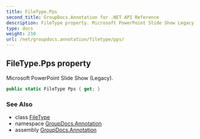 ```yaml
---
title: FileType.Pps
second_title: GroupDocs.Annotation for .NET API Reference
description: FileType property. Microsoft PowerPoint Slide Show Legacy
type: docs
weight: 210
url: /net/groupdocs.annotation/filetype/pps/
---
```

## FileType.Pps property

Microsoft PowerPoint Slide Show (Legacy).

```csharp
public static FileType Pps { get; }
```

### See Also

* class [FileType](../)
* namespace [GroupDocs.Annotation](../../filetype/)
* assembly [GroupDocs.Annotation](../../../)



